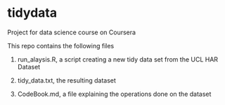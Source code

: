 # tidydata
Project for data science course on Coursera

This repo contains the following files

1. run_alaysis.R, a script creating a new tidy data set from the UCL HAR Dataset

2. tidy_data.txt, the resulting dataset

3. CodeBook.md, a file explaining the operations done on the dataset
